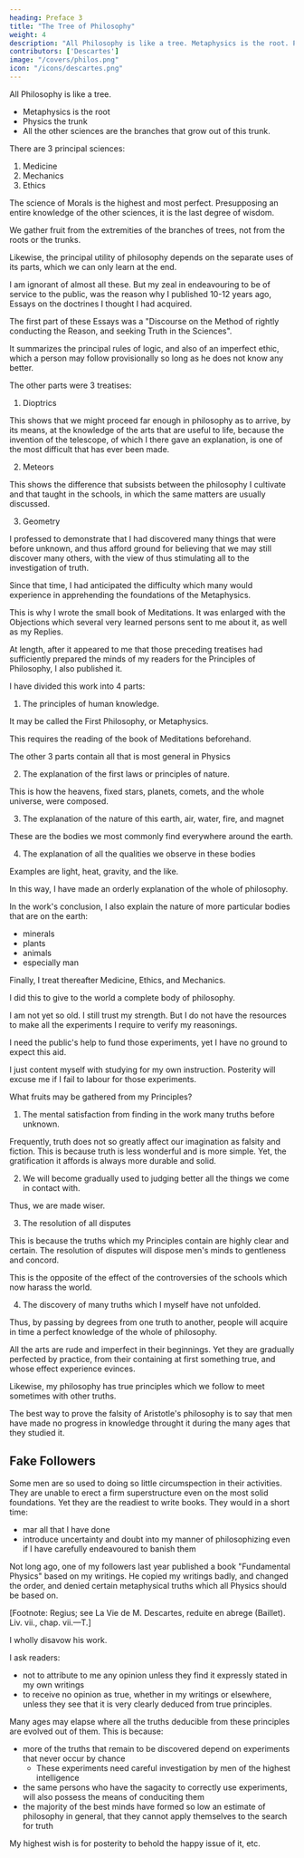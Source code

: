```yaml
---
heading: Preface 3
title: "The Tree of Philosophy"
weight: 4
description: "All Philosophy is like a tree. Metaphysics is the root. Physics the trunk. All the other sciences are the branches"
contributors: ['Descartes']
image: "/covers/philos.png"
icon: "/icons/descartes.png"
---
```




All Philosophy is like a tree.
- Metaphysics is the root
- Physics the trunk
- All the other sciences are the branches that grow out of this trunk.

There are 3 principal sciences:

1. Medicine
2. Mechanics
3. Ethics

The science of Morals is the highest and most perfect. Presupposing an entire knowledge of the other sciences, it is the last degree of wisdom.

We gather fruit from the extremities of the branches of trees, not from the roots or the trunks.


Likewise, the principal utility of philosophy depends on the separate uses of its parts, which we can only learn at the end. 

I am ignorant of almost all these. But my zeal in endeavouring to be of service to the public, was the reason why I published 10-12 years ago, Essays on the doctrines I thought I had acquired.

The first part of these Essays was a "Discourse on the Method of rightly conducting the Reason, and seeking Truth in the Sciences".

It summarizes the principal rules of logic, and also of an imperfect ethic, which a person may follow provisionally so long as he does not know any better. 

The other parts were 3 treatises:

1. Dioptrics

This shows that we might proceed far enough in philosophy as to arrive, by its means, at the knowledge of the arts that are useful to life, because the invention of the telescope, of which I there gave an explanation, is one of the most difficult that has ever been made. 

2. Meteors

This shows the difference that subsists between the philosophy I cultivate and that taught in the schools, in which the same matters are usually discussed. 

3. Geometry

I professed to demonstrate that I had discovered many things that were before unknown, and thus afford ground for believing that we may still discover many others, with the view of thus stimulating all to the investigation of truth. 


Since that time, I had anticipated the difficulty which many would experience in apprehending the foundations of the Metaphysics.

This is why I wrote the small book of Meditations. It was enlarged with the Objections which several very learned persons sent to me about it, as well as my Replies. 

<!-- I endeavoured to explain the chief points of them in a , which is not in itself large, but the size of which has been increased, and the matter greatly illustrated, by the  on occasion of it, and by the Replies which I made to them.  -->

At length, after it appeared to me that those preceding treatises had sufficiently prepared the minds of my readers for the Principles of Philosophy, I also published it.

I have divided this work into 4 parts:

1. The principles of human knowledge.

It may be called the First Philosophy, or Metaphysics.

This requires the reading of the book of Meditations beforehand. 

The other 3 parts contain all that is most general in Physics

2. The explanation of the first laws or principles of nature.

This is how the heavens, fixed stars, planets, comets, and the whole universe, were composed.

3. The explanation of the nature of this earth, air, water, fire, and magnet

These are the bodies we most commonly find everywhere around the earth.

4. The explanation of all the qualities we observe in these bodies

Examples are light, heat, gravity, and the like.


In this way, I have made an orderly explanation of the whole of philosophy.

<!-- without omitting any of the matters that ought to precede the last which I discussed.  -->

In the work's conclusion, I also explain the nature of more particular bodies that are on the earth:
- minerals
- plants
- animals
- especially man

Finally, I treat thereafter Medicine, Ethics, and Mechanics. 

<!-- with accuracy of -->

I did this to give to the world a complete body of philosophy.

I am not yet so old. I still trust my strength. But I do not have the resources to make all the experiments I require to verify my reasonings.

 <!-- and still , nor do I find myself so far removed from the knowledge of what remains, as that I should not dare to undertake to complete this design, provided I were in a position to  -->

I need the public's help to fund those experiments, yet I have no ground to expect this aid.  

<!-- But seeing that would demand a great expenditure, to which the resources of a private individual like myself would not be adequate, unless aided by the public, and as , I believe that I ought for the future to content -->

I just content myself with studying for my own instruction. Posterity will excuse me if I fail to labour for those experiments.

<!-- Meanwhile, that it may be seen wherein I think I have already promoted the general good, I will here mention the -->

What fruits may be gathered from my Principles?

1. The mental satisfaction from finding in the work many truths before unknown.

Frequently, truth does not so greatly affect our imagination as falsity and fiction. This is because truth is less wonderful and is more simple. Yet, the gratification it affords is always more durable and solid.

2. We will become gradually used to judging better all the things we come in contact with.

<!-- In studying these principles, -->
Thus, we are made wiser. 

<!-- , in which respect the effect will be quite the opposite of the common philosophy, for we may easily remark in those we call pedants that it renders them less capable of rightly exercising their reason than they would have been if they had never known it. -->

3. The resolution of all disputes

This is because the truths which my Principles contain are highly clear and certain. The resolution of disputes will dispose men's minds to gentleness and concord.

This is the opposite of the effect of the controversies of the schools which now harass the world. 

<!-- , which, as they insensibly render those who are exercised in them more wrangling and opinionative, are perhaps the prime cause of the heresies and dissensions that .  -->

4. The discovery of many truths which I myself have not unfolded.

<!-- one will be able, by cultivating them, to -->
Thus, by passing by degrees from one truth to another, people will acquire in time a perfect knowledge of the whole of philosophy.

<!-- , and to rise to the highest degree of wisdom.  -->

All the arts are rude and imperfect in their beginnings. Yet they are gradually perfected by practice, from their containing at first something true, and whose effect experience evinces.

Likewise, my philosophy has true principles which we follow to meet sometimes with other truths.

The best way to prove the falsity of Aristotle's philosophy is to say that men have made no progress in knowledge throught it during the many ages that they studied it. 
 <!-- prosecuted them. -->


## Fake Followers

Some men are so used to doing so little circumspection in their activities. They are unable to erect a firm superstructure even on the most solid foundations. Yet they are the readiest to write books. They would in a short time:
- mar all that I have done
- introduce uncertainty and doubt into my manner of philosophizing even if I have carefully endeavoured to banish them

<!-- , if people were to receive their writings as mine, or as representing my opinions. -->

Not long ago, one of my followers last year published a book "Fundamental Physics" based on my writings. He copied my writings badly, and changed the order, and denied certain metaphysical truths which all Physics should be based on.
 <!-- some experience of this in one of those who were believed desirous of following me the most closely,  -->

[Footnote: Regius; see La Vie de M. Descartes, reduite en abrege (Baillet). Liv. vii., chap. vii.—T.]

<!-- and one too of whom I had somewhere said that I had 

such confidence in his genius as to believe that he adhered to no opinions which I should not be ready to avow as mine;  -->



<!-- , although he seems to have written nothing on the subject of Physics and Medicine which he did not take from my writings, as well from those I have published as from another still imperfect on the nature of animals, which fell into his hands;  -->

I wholly disavow his work. 

I ask readers:
- not to attribute to me any opinion unless they find it expressly stated in my own writings
- to receive no opinion as true, whether in my writings or elsewhere, unless they see that it is very clearly deduced from true principles.

Many ages may elapse where all the truths deducible from these principles are evolved out of them. This is because:
- more of the truths that remain to be discovered depend on experiments that never occur by chance
  - These experiments need careful investigation by men of the highest intelligence
- the same persons who have the sagacity to correctly use experiments, will also possess the means of conduciting them
- the majority of the best minds have formed so low an estimate of philosophy in general, that they cannot apply themselves to the search for truth

 <!-- from the imperfections they have remarked in the kind in vogue up to the present time, that . -->


<!-- If the difference discernible between the principles in question and those of every other system, and the great array of truths deducible from them, lead them to discern the importance of continuing the search after these truths, and to observe the degree of wisdom, the perfection and felicity of life, to which they are fitted to conduct us, 

Anyone who is ready to labour hard in so profitable a study, or at least aid with all his might, shall devote themselves to it with success.  -->
<!-- There will not be found one who is not ready 

, or at least to favour and  

those who  -->

My highest wish is for posterity to behold the happy issue of it, etc.
